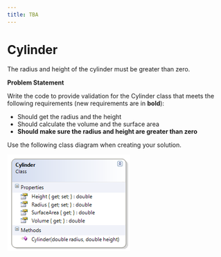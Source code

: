 ```yaml
---
title: TBA
---
```

# Cylinder

The radius and height of the cylinder must be greater than zero.

**Problem Statement**

Write the code to provide validation for the Cylinder class that meets the following requirements (new requirements are in **bold**):

* Should get the radius and the height
* Should calculate the volume and the surface area
* **Should make sure the radius and height are greater than zero**

Use the following class diagram when creating your solution.
 
![](G-Cylinder.png)
